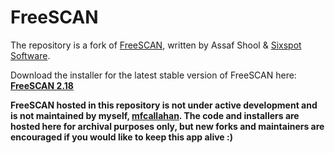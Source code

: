 # FreeSCAN
The repository is a fork of [FreeSCAN](https://github.com/ReProgram8a9ce45a/FreeSCAN), written by Assaf Shool & [Sixspot Software](https://sites.google.com/site/sixspotsoftware/).

Download the installer for the latest stable version of FreeSCAN here: **[FreeSCAN 2.18](https://github.com/mfcallahan/FreeSCAN/releases/download/2.18/fssetup-218-b6.zip)**

**FreeSCAN hosted in this repository is not under active development and is not maintained by myself, [mfcallahan](https://github.com/mfcallahan). The code and installers are hosted here for archival purposes only, but new forks and maintainers are encouraged if you would like to keep this app alive :)**
